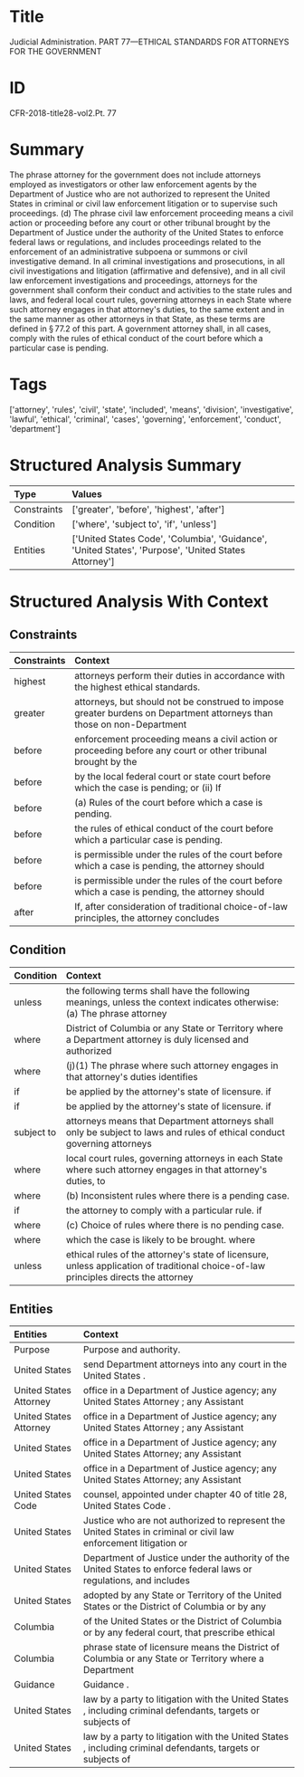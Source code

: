 # Title

 Judicial Administration. PART 77—ETHICAL STANDARDS FOR ATTORNEYS FOR THE GOVERNMENT


# ID

 CFR-2018-title28-vol2.Pt. 77


# Summary

The phrase attorney for the government does not include attorneys employed as investigators or other law enforcement agents by the Department of Justice who are not authorized to represent the United States in criminal or civil law enforcement litigation or to supervise such proceedings.
(d) The phrase civil law enforcement proceeding means a civil action or proceeding before any court or other tribunal brought by the Department of Justice under the authority of the United States to enforce federal laws or regulations, and includes proceedings related to the enforcement of an administrative subpoena or summons or civil investigative demand.
In all criminal investigations and prosecutions, in all civil investigations and litigation (affirmative and defensive), and in all civil law enforcement investigations and proceedings, attorneys for the government shall conform their conduct and activities to the state rules and laws, and federal local court rules, governing attorneys in each State where such attorney engages in that attorney's duties, to the same extent and in the same manner as other attorneys in that State, as these terms are defined in &#167;&#8201;77.2 of this part.
A government attorney shall, in all cases, comply with the rules of ethical conduct of the court before which a particular case is pending.


# Tags

['attorney', 'rules', 'civil', 'state', 'included', 'means', 'division', 'investigative', 'lawful', 'ethical', 'criminal', 'cases', 'governing', 'enforcement', 'conduct', 'department']


# Structured Analysis Summary

| Type        | Values                                                                                               |
|:------------|:-----------------------------------------------------------------------------------------------------|
| Constraints | ['greater', 'before', 'highest', 'after']                                                            |
| Condition   | ['where', 'subject to', 'if', 'unless']                                                              |
| Entities    | ['United States Code', 'Columbia', 'Guidance', 'United States', 'Purpose', 'United States Attorney'] |


# Structured Analysis With Context

 


## Constraints

| Constraints   | Context                                                                                                               |
|:--------------|:----------------------------------------------------------------------------------------------------------------------|
| highest       | attorneys perform their duties in accordance with the highest  ethical standards.                                     |
| greater       | attorneys, but should not be construed to impose greater burdens on Department attorneys than those on non-Department |
| before        | enforcement proceeding means a civil action or proceeding before any court or other tribunal brought by the           |
| before        | by the local federal court or state court before which the case is pending; or (ii) If                                |
| before        | (a) Rules of the court  before  which a case is pending.                                                              |
| before        | the rules of ethical conduct of the court before  which a particular case is pending.                                 |
| before        | is permissible under the rules of the court before which a case is pending, the attorney should                       |
| before        | is permissible under the rules of the court before which a case is pending, the attorney should                       |
| after         | If,  after consideration of traditional choice-of-law principles, the attorney concludes                              |


## Condition

| Condition   | Context                                                                                                                             |
|:------------|:------------------------------------------------------------------------------------------------------------------------------------|
| unless      | the following terms shall have the following meanings, unless the context indicates otherwise: (a) The phrase attorney              |
| where       | District of Columbia or any State or Territory where a Department attorney is duly licensed and authorized                          |
| where       | (j)(1) The phrase  where such attorney engages in that attorney's duties identifies                                                 |
| if          | be applied by the attorney's state of licensure. if                                                                                 |
| if          | be applied by the attorney's state of licensure. if                                                                                 |
| subject to  | attorneys means that Department attorneys shall only be subject to laws and rules of ethical conduct governing attorneys            |
| where       | local court rules, governing attorneys in each State where such attorney engages in that attorney's duties, to                      |
| where       | (b) Inconsistent rules  where  there is a pending case.                                                                             |
| if          | the attorney to comply with a particular rule. if                                                                                   |
| where       | (c) Choice of rules  where  there is no pending case.                                                                               |
| where       | which the case is likely to be brought. where                                                                                       |
| unless      | ethical rules of the attorney's state of licensure, unless application of traditional choice-of-law principles directs the attorney |


## Entities

| Entities               | Context                                                                                                             |
|:-----------------------|:--------------------------------------------------------------------------------------------------------------------|
| Purpose                | Purpose  and authority.                                                                                             |
| United States          | send Department attorneys into any court in the United States .                                                     |
| United States Attorney | office in a Department of Justice agency; any United States Attorney ; any Assistant                                |
| United States Attorney | office in a Department of Justice agency; any United States Attorney ; any Assistant                                |
| United States          | office in a Department of Justice agency; any United States  Attorney; any Assistant                                |
| United States          | office in a Department of Justice agency; any United States  Attorney; any Assistant                                |
| United States Code     | counsel, appointed under chapter 40 of title 28, United States Code .                                               |
| United States          | Justice who are not authorized to represent the United States in criminal or civil law enforcement litigation or    |
| United States          | Department of Justice under the authority of the United States to enforce federal laws or regulations, and includes |
| United States          | adopted by any State or Territory of the United States or the District of Columbia or by any                        |
| Columbia               | of the United States or the District of Columbia or by any federal court, that prescribe ethical                    |
| Columbia               | phrase state of licensure means the District of Columbia or any State or Territory where a Department               |
| Guidance               | Guidance .                                                                                                          |
| United States          | law by a party to litigation with the United States , including criminal defendants, targets or subjects of         |
| United States          | law by a party to litigation with the United States , including criminal defendants, targets or subjects of         |


